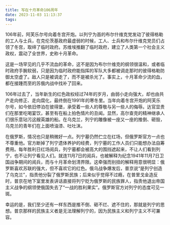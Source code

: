 ```yaml
---
title: 写在十月革命106周年
date: 2023-11-03 11:13:37
tags:
---
```


106年前，阿芙乐尔号向着冬宫开炮。以列宁为首的布尔什维克党发动了彼得格勒的工人与士兵，在克伦茨基政府最虚弱的时候，工人、士兵和布尔什维克党员们占领了冬宫，取缔了临时政府。苏维埃推翻了临时政府，建立了人类第一个社会主义政权，震动了全世界，史称十月革命。

这是一场罕见的几乎不流血的革命，这不是因为布尔什维克的纲领很温和，或者临时政府手腕软弱，只是因为临时政府能指挥的军队大多都被调走那时的彼得格勒防御太空虚了。敌人只是被调走了，而不是被杀光了。事实上，十月革命少流的血，都在接踵而至的苏俄内战中找补了回来。

106年过去了，当年新生的红色政权经过74年的岁月，由弱小走向强大，却也由共产走向修正、走向腐化，最终倒在1991年的寒冬里。当年向着冬宫开炮的阿芙乐尔号，如今依旧停泊在彼得堡，承受着一些人的尊敬与另一些人的侮辱。达官显贵们在那里吃喝宴饮，甚至有在船上拍色情片的丑闻。显然，高尔查克的精神继承人们很乐意玷污这艘英雄的船。在乌克兰，列宁的雕像被一座又一座的推倒、砸毁，乌克兰的青年们在上面喷油漆、吐吐沫。

在俄罗斯，情况也只是稍微好一点。列宁墓仍然伫立在红场，但俄罗斯官方一点也不尊重他。官方断掉了列宁遗体养护的经费，列宁墓的工作人员们只能想办法自筹费用。每年胜利日红场阅兵，列宁墓都会被高大的围挡遮起来，不让人们看到列宁，也不让列宁看见人们。就连11月7日的阅兵，也被解释为纪念1941年11月7日卫国战争期间的阅兵，而与十月革命划清界限。这牵强而别扭的解释用意很明显：俄罗斯喜欢苏联的强大，但不喜欢它的红色。俄乌战争爆发后，普京说“是列宁创造了乌克兰”，指责他分裂了俄罗斯民族；后来似乎觉得不过瘾，在普里戈金造反时，普京在地下室里发表讲话直接将列宁贬为俄罗斯的民族罪人，指责他退出帝国主义战争的纲领使俄国失去了“一战的胜利果实”。俄罗斯官方对列宁的态度可见一斑。

幸运的是，我们至少还有一样东西是推不倒、砸不烂、遮不住的，那就是列宁的思想。普京那样的民族主义者是无法理解列宁的，因为民族主义和列宁主义不可兼容。